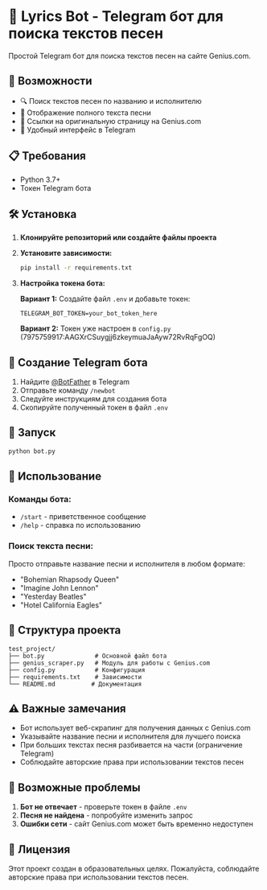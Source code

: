 # 🎵 Lyrics Bot - Telegram бот для поиска текстов песен

Простой Telegram бот для поиска текстов песен на сайте Genius.com.

## 🚀 Возможности

- 🔍 Поиск текстов песен по названию и исполнителю
- 📄 Отображение полного текста песни
- 🔗 Ссылки на оригинальную страницу на Genius.com
- 📱 Удобный интерфейс в Telegram

## 📋 Требования

- Python 3.7+
- Токен Telegram бота

## 🛠️ Установка

1. **Клонируйте репозиторий или создайте файлы проекта**

2. **Установите зависимости:**
   ```bash
   pip install -r requirements.txt
   ```

3. **Настройка токена бота:**
   
   **Вариант 1:** Создайте файл `.env` и добавьте токен:
   ```
   TELEGRAM_BOT_TOKEN=your_bot_token_here
   ```
   
   **Вариант 2:** Токен уже настроен в `config.py` (7975759917:AAGXrCSuygjj6zkeymuaJaAyw72RvRqFgOQ)

## 🤖 Создание Telegram бота

1. Найдите [@BotFather](https://t.me/botfather) в Telegram
2. Отправьте команду `/newbot`
3. Следуйте инструкциям для создания бота
4. Скопируйте полученный токен в файл `.env`

## 🚀 Запуск

```bash
python bot.py
```

## 📖 Использование

### Команды бота:
- `/start` - приветственное сообщение
- `/help` - справка по использованию

### Поиск текста песни:
Просто отправьте название песни и исполнителя в любом формате:

- "Bohemian Rhapsody Queen"
- "Imagine John Lennon"
- "Yesterday Beatles"
- "Hotel California Eagles"

## 📁 Структура проекта

```
test_project/
├── bot.py              # Основной файл бота
├── genius_scraper.py   # Модуль для работы с Genius.com
├── config.py           # Конфигурация
├── requirements.txt    # Зависимости
└── README.md          # Документация
```

## ⚠️ Важные замечания

- Бот использует веб-скрапинг для получения данных с Genius.com
- Указывайте название песни и исполнителя для лучшего поиска
- При больших текстах песня разбивается на части (ограничение Telegram)
- Соблюдайте авторские права при использовании текстов песен

## 🔧 Возможные проблемы

1. **Бот не отвечает** - проверьте токен в файле `.env`
2. **Песня не найдена** - попробуйте изменить запрос
3. **Ошибки сети** - сайт Genius.com может быть временно недоступен

## 📄 Лицензия

Этот проект создан в образовательных целях. Пожалуйста, соблюдайте авторские права при использовании текстов песен. 